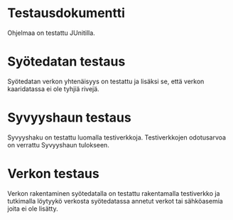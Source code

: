 # Testausdokumentti
Ohjelmaa on testattu JUnitilla.

# Syötedatan testaus
Syötedatan verkon yhtenäisyys on testattu ja lisäksi se, että verkon kaaridatassa ei ole tyhjiä rivejä.

# Syvyyshaun testaus
Syvyyshaku on testattu luomalla testiverkkoja. Testiverkkojen odotusarvoa on verrattu Syvyyshaun tulokseen.

# Verkon testaus
Verkon rakentaminen syötedatalla on testattu rakentamalla testiverkko ja tutkimalla löytyykö verkosta
syötedatassa annetut verkot tai sähköasemia joita ei ole lisätty.

